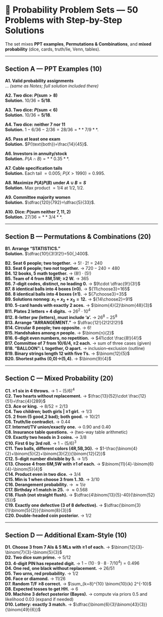 # 📒 Probability Problem Sets — 50 Problems with Step-by-Step Solutions

The set mixes **PPT examples**, **Permutations & Combinations**, and **mixed probability** (dice, cards, truth/lie, Venn, tables).

---

## Section A — PPT Examples (10)

**A1. Valid probability assignments**  
... *(same as Notes; full solution included there)*

**A2. Two dice: $P(\text{sum}>8)$**  
**Solution.** 10/36 = **5/18**.

**A3. Two dice: $P(\text{sum}<6)$**  
**Solution.** 10/36 = **5/18**.

**A4. Two dice: neither 7 nor 11**  
**Solution.** $1-6/36-2/36=28/36=**7/9**$.

**A5. Pass at least one exam**  
**Solution.** $P(\text{both})=\frac{14}{45}$.

**A6. Investors in annuity/stock**  
**Solution.** $P(A\cap B)=**0.35**$.

**A7. Cable specification tails**  
**Solution.** Each tail $=0.005$; $P(X>1990)=0.995$.

**A8. Maximize $P(A)P(B)$ under $A\cup B=S$**  
**Solution.** Max product $=1/4$ at $1/2,1/2$.

**A9. Committee majority women**  
**Solution.** $\dfrac{120}{792}=\dfrac{5}{33}$.

**A10. Dice: $P(\text{sum neither }7,11,2)$**  
**Solution.** $27/36 = **3/4**$.

---

## Section B — Permutations & Combinations (20)

**B1. Arrange “STATISTICS.”**  
**Solution.** $\dfrac{10!}{3!3!2!}=50{,}400$.

**B2. Seat 6 people; two together.** → $5!\cdot 2!=240$  
**B3. Seat 6 people; two not together.** → $720-240=480$  
**B4. 12 books, 5 math together.** → $(8!)\cdot(5!)$  
**B5. Team of 4 from 8M,5W; ≥2 W.** → $365$  
**B6. 7-digit codes, distinct, no leading 0.** → $9\cdot \dfrac{9!}{3!}$  
**B7. 8 identical balls into 4 boxes (≥0).** → ${11\choose3}=165$  
**B8. 8 identical balls into 4 boxes (≥1).** → ${7\choose3}=35$  
**B9. Solutions nonneg: $x_1+x_2+x_3=12$.** → ${14\choose2}=91$  
**B10. 5-card hands with exactly 2 aces.** → $\binom{4}{2}\binom{48}{3}$  
**B11. Plates 2 letters + 4 digits.** → $26^2\cdot 10^4$  
**B12. 8-letter pw (letters), must include ‘a’.** → $26^8-25^8$  
**B13. Arrange “ARRANGEMENT.”** → $\dfrac{12!}{2!2!2!2!}$  
**B14. Circular 8 people; two opposite.** → $6!$  
**B15. Handshakes among $n$ people.** → $\binom{n}{2}$  
**B16. 6-digit even numbers, no repetition.** → $41\cdot \frac{8!}{4!}$  
**B17. Committee of 7 from 10/6/4, ≥2 each.** → sum of three cases (given)  
**B18. “BALLOON”: L together, O apart.** → inclusion–exclusion (outline)  
**B19. Binary strings length 12 with five 1’s.** → $\binom{12}{5}$  
**B20. Shortest paths (0,0)→(5,4).** → $\binom{9}{4}$

---

## Section C — Mixed Probability (20)

**C1. ≥1 six in 4 throws.** → $1-(5/6)^4$  
**C2. Two hearts without replacement.** → $\frac{13}{52}\cdot \frac{12}{51}=\frac{4}{289}$  
**C3. Ace or king.** → $8/52=2/13$  
**C4. Two children; both girls | ≥1 girl.** → $1/3$  
**C5. 2 from (5 good,2 bad); both good.** → $10/21$  
**C6. Truth/lie contradict.** → $0.44$  
**C7. Internet/TV union/exactly one.** → $0.90$ and $0.40$  
**C8. Insurance table questions.** → (two-way table arithmetic)  
**C9. Exactly two heads in 3 coins.** → $3/8$  
**C10. First 6 by 3rd roll.** → $1-(5/6)^3$  
**C11. Two balls, different colors (4R,5B,3G).** → $1-\frac{\binom{4}{2}+\binom{5}{2}+\binom{3}{2}}{\binom{12}{2}}$  
**C12. 5-digit number divisible by 5.** → $1/5$  
**C13. Choose 4 from 6M,5W with ≥1 of each.** → $\binom{11}{4}-\binom{6}{4}-\binom{5}{4}$  
**C14. Product even in two dice.** → $3/4$  
**C15. Min is 1 when choose 3 from 1..10.** → $3/10$  
**C16. Derangement probability.** → $\approx 1/e$  
**C17. Birthday ≥1 match in 25.** → $\approx 0.568$  
**C18. Flush (not straight flush).** → $\dfrac{4\binom{13}{5}-40}{\binom{52}{5}}$  
**C19. Exactly one defective (3 of 8 defective).** → $\dfrac{\binom{3}{1}\binom{5}{2}}{\binom{8}{3}}$  
**C20. Double-headed coin posterior.** → $1/2$

---

## Section D — Additional Exam-Style (10)

**D1. Choose 3 from 7 AIs & 5 MLs with ≥1 of each.** → $\binom{12}{3}-\binom{7}{3}-\binom{5}{3}$  
**D2. Two dice sum prime.** → $5/12$  
**D3. 4-digit PIN has repeated digit.** → $1- (10\cdot 9\cdot 8\cdot 7/10^4)=0.496$  
**D4. One red, one black without replacement.** → $26/51$  
**D5. Two urns, red probability.** → $1/2$  
**D6. Face or diamond.** → $11/26$  
**D7. Random T/F ≥8 correct.** → $\sum_{k=8}^{10} \binom{10}{k} 2^{-10}$  
**D8. Expected tosses to get HH.** → $6$  
**D9. Machine 3 defect posterior (Bayes).** → compute via priors 0.5 and likelihood 0.03 (expand if needed)  
**D10. Lottery: exactly 3 match.** → $\dfrac{\binom{6}{3}\binom{43}{3}}{\binom{49}{6}}$
